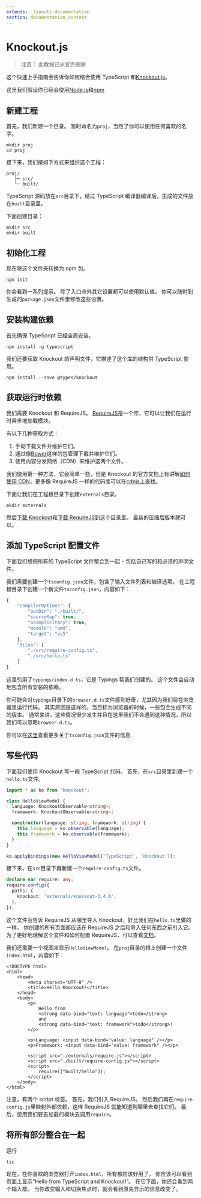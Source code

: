 ```yaml
---
extends: _layouts.documentation
section: documentation_content
---
```


# Knockout.js

> 注意： 此教程已从官方删除

这个快速上手指南会告诉你如何结合使用 TypeScript 和[Knockout.js](http://knockoutjs.com/)。

这里我们假设你已经会使用[Node.js](https://nodejs.org/)和[npm](https://www.npmjs.com/)

## 新建工程

首先，我们新建一个目录。 暂时命名为`proj`，当然了你可以使用任何喜欢的名字。

```text
mkdir proj
cd proj
```

接下来，我们按如下方式来组织这个工程：

```text
proj/
   ├─ src/
   └─ built/
```

TypeScript 源码放在`src`目录下，结过 TypeScript 编译器编译后，生成的文件放在`built`目录里。

下面创建目录：

```text
mkdir src
mkdir built
```

## 初始化工程

现在将这个文件夹转换为 npm 包。

```text
npm init
```

你会看到一系列提示。 除了入口点外其它设置都可以使用默认值。 你可以随时到生成的`package.json`文件里修改这些设置。

## 安装构建依赖

首先确保 TypeScript 已经全局安装。

```text
npm install -g typescript
```

我们还要获取 Knockout 的声明文件，它描述了这个库的结构供 TypeScript 使用。

```text
npm install --save @types/knockout
```

## 获取运行时依赖

我们需要 Knockout 和 RequireJS。 [RequireJS](http://www.requirejs.org/)是一个库，它可以让我们在运行时异步地加载模块。

有以下几种获取方式：

1. 手动下载文件并维护它们。
2. 通过像[Bower](http://bower.io/)这样的包管理下载并维护它们。
3. 使用内容分发网络（CDN）来维护这两个文件。

我们使用第一种方法，它会简单一些，但是 Knockout 的官方文档上有讲解[如何使用 CDN](http://knockoutjs.com/downloads/index.html)，更多像 RequireJS 一样的代码库可以在[cdnjs](https://cdnjs.com/)上查找。

下面让我们在工程根目录下创建`externals`目录。

```text
mkdir externals
```

然后[下载 Knockout](http://knockoutjs.com/downloads/index.html)和[下载 RequireJS](http://www.requirejs.org/docs/download.html#latest)到这个目录里。 最新的压缩后版本就可以。

## 添加 TypeScript 配置文件

下面我们想把所有的 TypeScript 文件整合到一起 - 包括自己写的和必须的声明文件。

我们需要创建一个`tsconfig.json`文件，包含了输入文件列表和编译选项。 在工程根目录下创建一个新文件`tsconfig.json`，内容如下：

```javascript
{
    "compilerOptions": {
        "outDir": "./built/",
        "sourceMap": true,
        "noImplicitAny": true,
        "module": "amd",
        "target": "es5"
    },
    "files": [
        "./src/require-config.ts",
        "./src/hello.ts"
    ]
}
```

这里引用了`typings/index.d.ts`，它是 Typings 帮我们创建的。 这个文件会自动地包含所有安装的依赖。

你可能会对`typings`目录下的`browser.d.ts`文件感到好奇，尤其因为我们将在浏览器里运行代码。 其实原因是这样的，当目标为浏览器的时候，一些包会生成不同的版本。 通常来讲，这些情况很少发生并且在这里我们不会遇到这种情况，所以我们可以忽略`browser.d.ts`。

你可以在[这里](../project-config/tsconfig.json.md)查看更多关于`tsconfig.json`文件的信息

## 写些代码

下面我们使用 Knockout 写一段 TypeScript 代码。 首先，在`src`目录里新建一个`hello.ts`文件。

```typescript
import * as ko from 'knockout';

class HelloViewModel {
  language: KnockoutObservable<string>;
  framework: KnockoutObservable<string>;

  constructor(language: string, framework: string) {
    this.language = ko.observable(language);
    this.framework = ko.observable(framework);
  }
}

ko.applyBindings(new HelloViewModel('TypeScript', 'Knockout'));
```

接下来，在`src`目录下再新建一个`require-config.ts`文件。

```typescript
declare var require: any;
require.config({
  paths: {
    knockout: 'externals/knockout-3.4.0',
  },
});
```

这个文件会告诉 RequireJS 从哪里导入 Knockout，好比我们在`hello.ts`里做的一样。 你创建的所有页面都应该在 RequireJS 之后和导入任何东西之前引入它。 为了更好地理解这个文件和如何配置 RequireJS，可以查看[文档](http://requirejs.org/docs/api.html#config)。

我们还需要一个视图来显示`HelloViewModel`。 在`proj`目录的根上创建一个文件`index.html`，内容如下：

```markup
<!DOCTYPE html>
<html>
    <head>
        <meta charset="UTF-8" />
        <title>Hello Knockout!</title>
    </head>
    <body>
        <p>
            Hello from
            <strong data-bind="text: language">todo</strong>
            and
            <strong data-bind="text: framework">todo</strong>!
        </p>

        <p>Language: <input data-bind="value: language" /></p>
        <p>Framework: <input data-bind="value: framework" /></p>

        <script src="./externals/require.js"></script>
        <script src="./built/require-config.js"></script>
        <script>
            require(["built/hello"]);
        </script>
    </body>
</html>
```

注意，有两个 script 标签。 首先，我们引入 RequireJS。 然后我们再在`require-config.js`里映射外部依赖，这样 RequireJS 就能知道到哪里去查找它们。 最后，使用我们要去加载的模块去调用`require`。

## 将所有部分整合在一起

运行

```text
tsc
```

现在，在你喜欢的浏览器打开`index.html`，所有都应该好用了。 你应该可以看到页面上显示“Hello from TypeScript and Knockout!”。 在它下面，你还会看到两个输入框。 当你改变输入和切换焦点时，就会看到原先显示的信息改变了。
